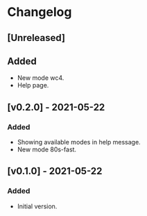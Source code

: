 # Changelog

## [Unreleased]

## Added

* New mode wc4.
* Help page.

## [v0.2.0] - 2021-05-22

### Added

* Showing available modes in help message.
* New mode 80s-fast.

## [v0.1.0] - 2021-05-22

### Added

* Initial version.
